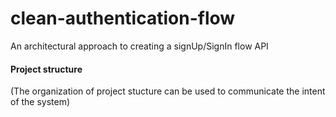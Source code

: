# clean-authentication-flow
An architectural approach to creating a signUp/SignIn flow API

#### Project structure
(The organization of project stucture can be used to communicate the intent of the system)

